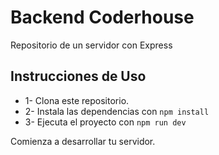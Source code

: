 # Backend Coderhouse

Repositorio de un servidor con Express

## Instrucciones de Uso

 - 1- Clona este repositorio.
 - 2- Instala las dependencias con `npm install`
 - 3- Ejecuta el proyecto con `npm run dev`

Comienza a desarrollar tu servidor.